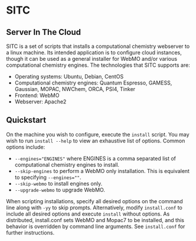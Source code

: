 # SITC
## Server In The Cloud

SITC is a set of scripts that installs a computational chemistry webserver to a linux machine. Its intended application is to configure cloud instances, though it can be used as a general installer for WebMO and/or various computational chemistry engines. The technologies that SITC supports are:
  * Operating systems: Ubuntu, Debian, CentOS
  * Computational chemistry engines: Quantum Espresso, GAMESS, Gaussian, MOPAC, NWChem, ORCA, PSI4, Tinker
  * Frontend: WebMO
  * Webserver: Apache2

## Quickstart

On the machine you wish to configure, execute the `install` script. You may wish to run `install --help` to view an exhaustive list of options. Common options include:
  * `--engines="ENGINES"` where ENGINES is a comma separated list of computational chemistry engines to install.
  * `--skip-engines` to perform a WebMO only installation. This is equivalent to specifying `--engines=""`.
  * `--skip-webmo` to install engines only.
  * `--upgrade-webmo` to upgrade WebMO.

When scripting installations, specify all desired options on the command line along with `-yy` to skip prompts. Alternatively, modify `install.conf` to include all desired options and execute `install` without options. As distributed, install.conf sets WebMO and Mopac7 to be installed, and this behavior is overridden by command line arguments. See `install.conf` for further instructions.
